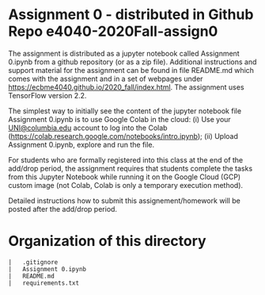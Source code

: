 
# Assignment 0 - distributed in Github Repo e4040-2020Fall-assign0
The assignment is distributed as a jupyter notebook called Assignment 0.ipynb from a github repository (or as a zip file). Additional instructions and support material for the assignment can be found in file README.md which comes with the assignment and in a set of webpages under https://ecbme4040.github.io/2020_fall/index.html. The assignment uses TensorFlow version 2.2.

The simplest way to initially see the content of the jupyter notebook file Assignment 0.ipynb is to use Google Colab in the cloud: (i) Use your UNI@columbia.edu account to log into the Colab (https://colab.research.google.com/notebooks/intro.ipynb); (ii) Upload Assignment 0.ipynb, explore and run the file.

For students who are formally registered into this class at the end of the add/drop period, the assignment requires that students complete the tasks from this Jupyter Notebook while running it on the Google Cloud (GCP) custom image (not Colab, Colab is only a temporary execution method).

Detailed instructions how to submit this assignement/homework will be posted after the add/drop period.




# Organization of this directory

```            
|   .gitignore
|   Assignment 0.ipynb
|   README.md
|   requirements.txt
```

